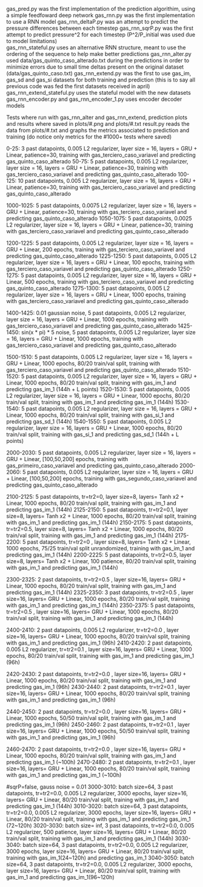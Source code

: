 gas_pred.py was the first implementation of the prediction algorithim, using a simple feedfoward deep network
gas_rnn.py was the first implementation to use a RNN model
gas_rnn_deltaP.py was an attempt to predict the pressure differences between each timestep
gas_rnn_sqrP.py was the first attempt to predict pressure^2 for each timestep (P^2/P_initial was used due to model limitations)  
gas_rnn_stateful.py uses an alternative RNN structure, meant to use the ordering of the sequence to help make better predictions
gas_rnn_alter.py used data/gas_quinto_caso_alterado.txt during the predictions in order to minimize errors due to small time deltas present on the original dataset (data/gas_quinto_caso.txt)
gas_rnn_extend.py was the first to use gas_im, gas_sd and gas_si datasets for both training and prediction (this is to say all previous code was fed the first datasets received in april)
gas_rnn_extend_stateful.py uses the stateful model with the new datasets
gas_rnn_encoder.py and gas_rnn_encoder_1.py uses encoder decoder models

Tests where run with gas_rnn_alter and gas_rnn_extend, prediction plots and results where saved in plots/#.png and plots/#.txt
result.py reads the data from plots/#.txt and graphs the metrics associated to prediction and training (do notice only metrics for the #1000+ tests where saved)

0-25: 3 past datapoints, 0.005 L2 regularizer, layer size = 16, layers = GRU + Linear, patience=30, training with gas_terciero_caso_variavel and predicting gas_quinto_caso_alterado
50-75: 5 past datapoints, 0.005 L2 regularizer, layer size = 16, layers = GRU + Linear, patience=30, training with gas_terciero_caso_variavel and predicting gas_quinto_caso_alterado
100-125: 10 past datapoints, 0.005 L2 regularizer, layer size = 16, layers = GRU + Linear, patience=30, training with gas_terciero_caso_variavel and predicting gas_quinto_caso_alterado


1000-1025: 5 past datapoints, 0.0075 L2 regularizer, layer size = 16, layers = GRU + Linear, patience=30, training with gas_terciero_caso_variavel and predicting gas_quinto_caso_alterado
1050-1075: 5 past datapoints, 0.0025 L2 regularizer, layer size = 16, layers = GRU + Linear, patience=30, training with gas_terciero_caso_variavel and predicting gas_quinto_caso_alterado

1200-1225: 5 past datapoints, 0.005 L2 regularizer, layer size = 16, layers = GRU + Linear, 200 epochs, training with gas_terciero_caso_variavel and predicting gas_quinto_caso_alterado
1225-1250: 5 past datapoints, 0.005 L2 regularizer, layer size = 16, layers = GRU + Linear, 100 epochs, training with gas_terciero_caso_variavel and predicting gas_quinto_caso_alterado
1250-1275: 5 past datapoints, 0.005 L2 regularizer, layer size = 16, layers = GRU + Linear, 500 epochs, training with gas_terciero_caso_variavel and predicting gas_quinto_caso_alterado
1275-1300: 5 past datapoints, 0.005 L2 regularizer, layer size = 16, layers = GRU + Linear, 1000 epochs, training with gas_terciero_caso_variavel and predicting gas_quinto_caso_alterado

1400-1425: 0.01 gaussian noise, 5 past datapoints, 0.005 L2 regularizer, layer size = 16, layers = GRU + Linear, 1000 epochs, training with gas_terciero_caso_variavel and predicting gas_quinto_caso_alterado
1425-1450: sin(x * pi) * 5 noise, 5 past datapoints, 0.005 L2 regularizer, layer size = 16, layers = GRU + Linear, 1000 epochs, training with gas_terciero_caso_variavel and predicting gas_quinto_caso_alterado

1500-1510: 5 past datapoints, 0.005 L2 regularizer, layer size = 16, layers = GRU + Linear, 1000 epochs, 80/20 train/val split, training with gas_terciero_caso_variavel and predicting gas_quinto_caso_alterado
1510-1520: 5 past datapoints, 0.005 L2 regularizer, layer size = 16, layers = GRU + Linear, 1000 epochs, 80/20 train/val split, training with gas_im_1 and predicting gas_im_1 (144h + L points)
1520-1530: 5 past datapoints, 0.005 L2 regularizer, layer size = 16, layers = GRU + Linear, 1000 epochs, 80/20 train/val split, training with gas_im_1 and predicting gas_im_1 (144h)
1530-1540: 5 past datapoints, 0.005 L2 regularizer, layer size = 16, layers = GRU + Linear, 1000 epochs, 80/20 train/val split, training with gas_si_1 and predicting gas_sd_1 (144h)
1540-1550: 5 past datapoints, 0.005 L2 regularizer, layer size = 16, layers = GRU + Linear, 1000 epochs, 80/20 train/val split, training with gas_si_1 and predicting gas_sd_1 (144h + L points)

2000-2030: 5 past datapoints, 0.005 L2 regularizer, layer size = 16, layers = GRU + Linear, [100,50,200] epochs, training with gas_primeiro_caso_variavel and predicting gas_quinto_caso_alterado
2000-2060: 5 past datapoints, 0.005 L2 regularizer, layer size = 16, layers = GRU + Linear, [100,50,200] epochs, training with gas_segundo_caso_variavel and predicting gas_quinto_caso_alterado

2100-2125: 5 past datapoints, tr=tr2=0, layer size=8, layers= Tanh x2 + Linear, 1000 epochs, 80/20 train/val split, training with gas_im_1 and predicting gas_im_1 (144h)
2125-2150: 5 past datapoints, tr=tr2=0.1, layer size=8, layers= Tanh x2 + Linear, 1000 epochs, 80/20 train/val split, training with gas_im_1 and predicting gas_im_1 (144h)
2150-2175: 5 past datapoints, tr=tr2=0.5, layer size=8, layers= Tanh x2 + Linear, 1000 epochs, 80/20 train/val split, training with gas_im_1 and predicting gas_im_1 (144h)
2175-2200: 5 past datapoints, tr=tr2=0 , layer size=8, layers= Tanh x2 + Linear, 1000 epochs, 75/25 train/val split unrandomized, training with gas_im_1 and predicting gas_im_1 (144h)
2200-2225: 5 past datapoints, tr=tr2=0.5, layer size=8, layers= Tanh x2 + Linear, 100 patience, 80/20 train/val split, training with gas_im_1 and predicting gas_im_1 (144h)


2300-2325: 2 past datapoints, tr=tr2=0.5 , layer size=16, layers= GRU + Linear, 1000 epochs, 80/20 train/val split, training with gas_im_1 and predicting gas_im_1 (144h)
2325-2350: 3 past datapoints, tr=tr2=0.5 , layer size=16, layers= GRU + Linear, 1000 epochs, 80/20 train/val split, training with gas_im_1 and predicting gas_im_1 (144h)
2350-2375: 5 past datapoints, tr=tr2=0.5 , layer size=16, layers= GRU + Linear, 1000 epochs, 80/20 train/val split, training with gas_im_1 and predicting gas_im_1 (144h)


2400-2410: 2 past datapoints, 0.005 L2 regularizer, tr=tr2=0.0 , layer size=16, layers= GRU + Linear, 1000 epochs, 80/20 train/val split, training with gas_im_1 and predicting gas_im_1 (96h)
2410-2420: 2 past datapoints, 0.005 L2 regularizer, tr=tr2=0.1 , layer size=16, layers= GRU + Linear, 1000 epochs, 80/20 train/val split, training with gas_im_1 and predicting gas_im_1 (96h)

2420-2430: 2 past datapoints, tr=tr2=0.0 , layer size=16, layers= GRU + Linear, 1000 epochs, 80/20 train/val split, training with gas_im_1 and predicting gas_im_1 (96h)
2430-2440: 2 past datapoints, tr=tr2=0.1 , layer size=16, layers= GRU + Linear, 1000 epochs, 80/20 train/val split, training with gas_im_1 and predicting gas_im_1 (96h)

2440-2450: 2 past datapoints, tr=tr2=0.0 , layer size=16, layers= GRU + Linear, 1000 epochs, 50/50 train/val split, training with gas_im_1 and predicting gas_im_1 (96h)
2450-2460: 2 past datapoints, tr=tr2=0.1 , layer size=16, layers= GRU + Linear, 1000 epochs, 50/50 train/val split, training with gas_im_1 and predicting gas_im_1 (96h)

2460-2470: 2 past datapoints, tr=tr2=0.0 , layer size=16, layers= GRU + Linear, 1000 epochs, 80/20 train/val split, training with gas_im_1 and predicting gas_im_1 (~100h)
2470-2480: 2 past datapoints, tr=tr2=0.1 , layer size=16, layers= GRU + Linear, 1000 epochs, 80/20 train/val split, training with gas_im_1 and predicting gas_im_1 (~100h)

#sqrP=false, gauss noise = 0.01
3000-3010: batch size=64, 3 past datapoints, tr=tr2=0.0, 0.005 L2 regularizer, 3000 epochs, layer size=16, layers= GRU + Linear, 80/20 train/val split, training with gas_im_1 and predicting gas_im_1 (144h)
3010-3020: batch size=64, 3 past datapoints, tr=tr2=0.0, 0.005 L2 regularizer, 3000 epochs, layer size=16, layers= GRU + Linear, 80/20 train/val split, training with gas_im_1 and predicting gas_im_1 (72~120h)
3020-3030: batch size= inf, 3 past datapoints, tr=tr2=0.0, 0.005 L2 regularizer, 500 patience, layer size=16, layers= GRU + Linear, 80/20 train/val split, training with gas_im_1 and predicting gas_im_1 (144h)
3030-3040: batch size=64, 3 past datapoints, tr=tr2=0.0, 0.005 L2 regularizer, 3000 epochs, layer size=16, layers= GRU + Linear, 80/20 train/val split, training with gas_im_1(24~120h) and predicting gas_im_1
3040-3050: batch size=64, 3 past datapoints, tr=tr2=0.0, 0.005 L2 regularizer, 3000 epochs, layer size=16, layers= GRU + Linear, 80/20 train/val split, training with gas_im_1 and predicting gas_im_1(96~120h)